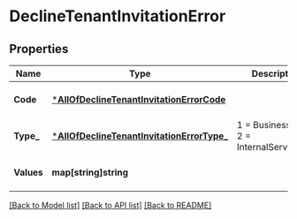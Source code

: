 # DeclineTenantInvitationError

## Properties
Name | Type | Description | Notes
------------ | ------------- | ------------- | -------------
**Code** | [***AllOfDeclineTenantInvitationErrorCode**](AllOfDeclineTenantInvitationErrorCode.md) |  | [optional] [default to null]
**Type_** | [***AllOfDeclineTenantInvitationErrorType_**](AllOfDeclineTenantInvitationErrorType_.md) |   1 &#x3D; BusinessLogic  2 &#x3D; InternalServerError | [optional] [default to null]
**Values** | **map[string]string** |  | [optional] [default to null]

[[Back to Model list]](../README.md#documentation-for-models) [[Back to API list]](../README.md#documentation-for-api-endpoints) [[Back to README]](../README.md)


